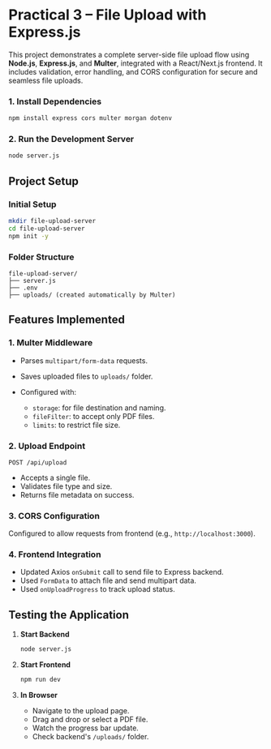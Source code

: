 # Practical 3 – File Upload with Express.js

This project demonstrates a complete server-side file upload flow using **Node.js**, **Express.js**, and **Multer**, integrated with a React/Next.js frontend. It includes validation, error handling, and CORS configuration for secure and seamless file uploads.

### 1. Install Dependencies

```bash
npm install express cors multer morgan dotenv
```

### 2. Run the Development Server

```bash
node server.js
```

## Project Setup

### Initial Setup

```bash
mkdir file-upload-server
cd file-upload-server
npm init -y
```

### Folder Structure

```
file-upload-server/
├── server.js
├── .env
├── uploads/ (created automatically by Multer)
```

## Features Implemented

### 1. Multer Middleware

* Parses `multipart/form-data` requests.
* Saves uploaded files to `uploads/` folder.
* Configured with:

  * `storage`: for file destination and naming.
  * `fileFilter`: to accept only PDF files.
  * `limits`: to restrict file size.

### 2. Upload Endpoint

```http
POST /api/upload
```

* Accepts a single file.
* Validates file type and size.
* Returns file metadata on success.

### 3. CORS Configuration

Configured to allow requests from frontend (e.g., `http://localhost:3000`).

### 4. Frontend Integration

* Updated Axios `onSubmit` call to send file to Express backend.
* Used `FormData` to attach file and send multipart data.
* Used `onUploadProgress` to track upload status.

## Testing the Application

1. **Start Backend**

   ```bash
   node server.js
   ```

2. **Start Frontend**

   ```bash
   npm run dev
   ```

3. **In Browser**

   * Navigate to the upload page.
   * Drag and drop or select a PDF file.
   * Watch the progress bar update.
   * Check backend's `/uploads/` folder.

